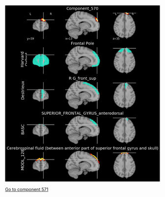 


![570](preliminary/570.jpg "Component 570")

[Go to component 571](https://parietal-inria.github.io/MODL_atlas/1024/571 "Component 571")
